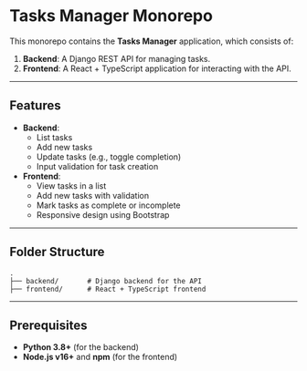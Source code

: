# Tasks Manager Monorepo

This monorepo contains the **Tasks Manager** application, which consists of:

1. **Backend**: A Django REST API for managing tasks.
2. **Frontend**: A React + TypeScript application for interacting with the API.

---

## Features

- **Backend**:
  - List tasks
  - Add new tasks
  - Update tasks (e.g., toggle completion)
  - Input validation for task creation
- **Frontend**:
  - View tasks in a list
  - Add new tasks with validation
  - Mark tasks as complete or incomplete
  - Responsive design using Bootstrap

---

## Folder Structure

```
.
├── backend/       # Django backend for the API
├── frontend/      # React + TypeScript frontend
```

---

## Prerequisites

- **Python 3.8+** (for the backend)
- **Node.js v16+** and **npm** (for the frontend)
